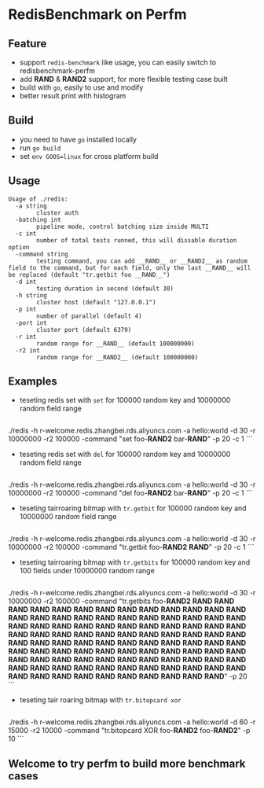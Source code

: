 # RedisBenchmark on Perfm

## Feature
* support `redis-benchmark` like usage, you can easily switch to redisbenchmark-perfm
* add **RAND** & **RAND2** support, for more flexible testing case built
* build with `go`, easily to use and modify
* better result print with histogram

## Build
* you need to have `go` installed locally
* run `go build`
* set `env GOOS=linux` for cross platform build

## Usage
```
Usage of ./redis:
  -a string
        cluster auth
  -batching int
        pipeline mode, control batching size inside MULTI
  -c int
        number of total tests runned, this will dissable duration option
  -command string
        testing command, you can add __RAND__ or __RAND2__ as random field to the command, but for each field, only the last __RAND__ will be replaced (default "tr.getbit foo __RAND__")
  -d int
        testing duration in second (default 30)
  -h string
        cluster host (default "127.0.0.1")
  -p int
        number of parallel (default 4)
  -port int
        cluster port (default 6379)
  -r int
        random range for __RAND__ (default 100000000)
  -r2 int
        random range for __RAND2__ (default 100000000)
```

## Examples

* teseting redis set with `set` for 100000 random key and 10000000 random field range
    ```bash
./redis -h r-welcome.redis.zhangbei.rds.aliyuncs.com -a hello:world -d 30 -r 10000000 -r2 100000 -command "set foo-__RAND2__ bar-__RAND__" -p 20 -c 1
    ```

* teseting redis set with `del` for 100000 random key and 10000000 random field range
    ```bash
./redis -h r-welcome.redis.zhangbei.rds.aliyuncs.com -a hello:world -d 30 -r 10000000 -r2 100000 -command "del foo-__RAND2__ bar-__RAND__" -p 20 -c 1
    ```

* teseting tairroaring bitmap with `tr.getbit` for 100000 random key and 10000000 random field range
    ```bash
./redis -h r-welcome.redis.zhangbei.rds.aliyuncs.com -a hello:world -d 30 -r 10000000 -r2 100000 -command "tr.getbit foo-__RAND2__ __RAND__" -p 20 -c 1
    ```

* teseting tairroaring bitmap with `tr.getbits` for 100000 random key and 100 fields under 10000000 random range
    ```bash
./redis -h r-welcome.redis.zhangbei.rds.aliyuncs.com -a hello:world -d 30 -r 10000000 -r2 100000 -command "tr.getbits foo-__RAND2__ __RAND__ __RAND__ __RAND__ __RAND__ __RAND__ __RAND__ __RAND__ __RAND__ __RAND__ __RAND__ __RAND__ __RAND__ __RAND__ __RAND__ __RAND__ __RAND__ __RAND__ __RAND__ __RAND__ __RAND__ __RAND__ __RAND__ __RAND__ __RAND__ __RAND__ __RAND__ __RAND__ __RAND__ __RAND__ __RAND__ __RAND__ __RAND__ __RAND__ __RAND__ __RAND__ __RAND__ __RAND__ __RAND__ __RAND__ __RAND__ __RAND__ __RAND__ __RAND__ __RAND__ __RAND__ __RAND__ __RAND__ __RAND__ __RAND__ __RAND__ __RAND__ __RAND__ __RAND__ __RAND__ __RAND__ __RAND__ __RAND__ __RAND__ __RAND__ __RAND__ __RAND__ __RAND__ __RAND__ __RAND__ __RAND__ __RAND__ __RAND__ __RAND__ __RAND__ __RAND__ __RAND__ __RAND__ __RAND__ __RAND__ __RAND__ __RAND__ __RAND__ __RAND__ __RAND__ __RAND__ __RAND__ __RAND__ __RAND__ __RAND__ __RAND__ __RAND__ __RAND__ __RAND__ __RAND__ __RAND__ __RAND__ __RAND__ __RAND__ __RAND__ __RAND__ __RAND__ __RAND__ __RAND__ __RAND__ __RAND__" -p 20
    ```

* teseting tair roaring bitmap with `tr.bitopcard xor`
    ```bash
./redis -h r-welcome.redis.zhangbei.rds.aliyuncs.com -a hello:world -d 60 -r 15000 -r2 10000 -command "tr.bitopcard XOR foo-__RAND2__ foo-__RAND2__" -p 10
    ```

## Welcome to try perfm to build more benchmark cases

